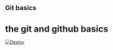 Git basics
----------
the git and github basics
=========================
[![Deploy](https://www.herokucdn.com/deploy/button.svg)](https://heroku.com/deploy)
